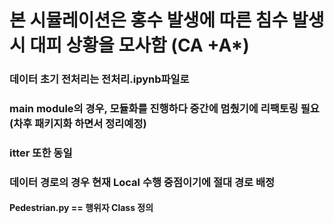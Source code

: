 # 본 시뮬레이션은 홍수 발생에 따른 침수 발생시 대피 상황을 모사함 (CA +A*)
### 데이터 초기 전처리는 전처리.ipynb파일로
### main module의 경우, 모듈화를 진행하다 중간에 멈췄기에 리팩토링 필요 (차후 패키지화 하면서 정리예정)
### itter 또한 동일
### 데이터 경로의 경우 현재 Local 수행 중점이기에 절대 경로 배정
#### Pedestrian.py == 행위자 Class 정의
